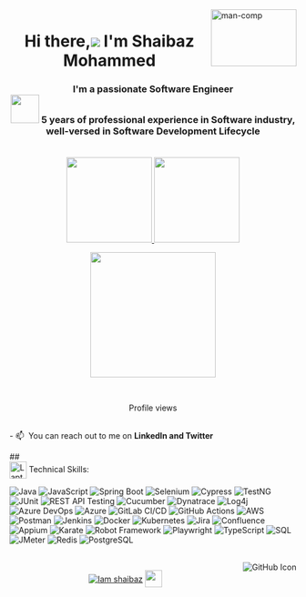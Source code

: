 <img align="right"  height="100" width="150" src="https://miro.medium.com/max/1360/1*IRGHmiGsa16stedQvIaZfw.gif" alt="man-comp" border="0" />
<h1 align="center">Hi there,<img src="https://img.icons8.com/color/48/000000/man-raising-hand-icon.png"/> I'm Shaibaz Mohammed</h1>
<h3 align="center">I'm a passionate Software Engineer󠀠<br>
<img src="https://img.icons8.com/external-becris-flat-becris/64/000000/external-technology-literary-genres-becris-flat-becris.png" height="50" width="50"/> 󠀠󠀠5 years of professional experience in Software industry, well-versed in Software Development Lifecycle 
  <br>
  <br>
<!--   Open for new opportunities -->
</h3>
<p align="center">
<a href="https://github.com/Iamshaibaz">
  <img height="150em" src="https://github-readme-stats-eight-theta.vercel.app/api?username=Iamshaibaz&show_icons=true&theme=algolia&include_all_commits=true&count_private=true&hide_border=true"/> 
 <img height="150em" src="https://github-readme-stats-eight-theta.vercel.app/api/top-langs/?username=Iamshaibaz&layout=compact&langs_count=8&theme=algolia&hide_border=true"/>
</a>
</p>

<p align="center">
 <img height="220em" src="http://github-readme-streak-stats.herokuapp.com?user=Iamshaibaz&theme=algolia&hide_border=true"/> 
</p>
 <br>
     </p>

 
 <p align="center">
     Profile views
  </br>
        <img  src="https://profile-counter.glitch.me/Iamshaibaz/count.svg" alt="">
<br><br></p>
<p>
  - 📫 󠀠󠀠 You can reach out to me on <b>LinkedIn and Twitter</b>
</p>
## <div><img src="https://raw.githubusercontent.com/Tarikul-Islam-Anik/Animated-Fluent-Emojis/master/Emojis/Objects/Laptop.png" width="30px" align="center" alt="Laptop Emoji" /> Technical Skills:</div>



![Java](https://img.shields.io/badge/Java-007396?style=flat&logo=java&logoColor=white)
![JavaScript](https://img.shields.io/badge/JavaScript-F7DF1E?style=flat&logo=javascript&logoColor=black)
![Spring Boot](https://img.shields.io/badge/Spring%20Boot-6DB33F?style=flat&logo=spring-boot&logoColor=white)
![Selenium](https://img.shields.io/badge/Selenium-43B02A?style=flat&logo=selenium&logoColor=white)
![Cypress](https://img.shields.io/badge/Cypress-17202C?style=flat&logo=cypress&logoColor=white)
![TestNG](https://img.shields.io/badge/TestNG-FF6C37?style=flat&logo=testng&logoColor=white)
![JUnit](https://img.shields.io/badge/JUnit-25A162?style=flat&logo=junit5&logoColor=white)
![REST API Testing](https://img.shields.io/badge/REST%20API%20Testing-02569B?style=flat&logo=api&logoColor=white)
![Cucumber](https://img.shields.io/badge/Cucumber-23D96C?style=flat&logo=cucumber&logoColor=white)
![Dynatrace](https://img.shields.io/badge/Dynatrace-1496FF?style=flat&logo=dynatrace&logoColor=white)
![Log4j](https://img.shields.io/badge/Log4j-FF3621?style=flat&logo=apache&logoColor=white)
![Azure DevOps](https://img.shields.io/badge/Azure_DevOps-0078D7?style=flat&logo=azure-devops&logoColor=white)
![Azure](https://img.shields.io/badge/Azure-0078D7?style=flat&logo=microsoft-azure&logoColor=white)
![GitLab CI/CD](https://img.shields.io/badge/GitLab_CI-CD-3776AB?style=flat&logo=gitlab&logoColor=white)
![GitHub Actions](https://img.shields.io/badge/GitHub_Actions-2088FF?style=flat&logo=github-actions&logoColor=white)
![AWS](https://img.shields.io/badge/AWS-FF9900?style=flat&logo=amazon-aws&logoColor=white)
![Postman](https://img.shields.io/badge/Postman-FF6C37?style=flat&logo=postman&logoColor=white)
![Jenkins](https://img.shields.io/badge/Jenkins-D24939?style=flat&logo=jenkins&logoColor=white)
![Docker](https://img.shields.io/badge/Docker-2496ED?style=flat&logo=docker&logoColor=white)
![Kubernetes](https://img.shields.io/badge/Kubernetes-326CE5?style=flat&logo=kubernetes&logoColor=white)
![Jira](https://img.shields.io/badge/Jira-0052CC?style=flat&logo=jira&logoColor=white)
![Confluence](https://img.shields.io/badge/Confluence-172B4D?style=flat&logo=confluence&logoColor=white)
![Appium](https://img.shields.io/badge/Appium-41BDF5?style=flat&logo=appium&logoColor=white)
![Karate](https://img.shields.io/badge/Karate-6DB33F?style=flat&logo=karate&logoColor=white)
![Robot Framework](https://img.shields.io/badge/Robot%20Framework-000000?style=flat&logo=robotframework&logoColor=white)
![Playwright](https://img.shields.io/badge/Playwright-2C76D2?style=flat&logo=playwright&logoColor=white)
![TypeScript](https://img.shields.io/badge/TypeScript-007ACC?style=flat&logo=typescript&logoColor=white)
![SQL](https://img.shields.io/badge/SQL-4479A1?style=flat&logo=postgresql&logoColor=white)
![JMeter](https://img.shields.io/badge/JMeter-D22128?style=flat&logo=apache-jmeter&logoColor=white)
![Redis](https://img.shields.io/badge/Redis-DC382D?style=flat&logo=redis&logoColor=white)
![PostgreSQL](https://img.shields.io/badge/PostgreSQL-4169E1?style=flat&logo=postgresql&logoColor=white)


<br/>

<a href="https://github.com/Iamshaibaz" target="_blank">
  <img align="right" src="https://img.icons8.com/material-outlined/24/ffffff/github.png" alt="GitHub Icon">
</a>


<p align="center">
<a href="https://www.linkedin.com/in/iamshaibaz/" target="blank"><img align="center" src="https://img.shields.io/badge/-Shaibaz-blue?style=flat-square&logo=Linkedin&logoColor=white&link=https://www.linkedin.com/in/iamshaibaz/" alt="Iam shaibaz" /></a>
<a href="https://twitter.com/ShaibazIam" target="blank"><img align="center" src="https://img.icons8.com/nolan/64/twitter.png" alt="" height="30" width="30" /></a>


</p>
